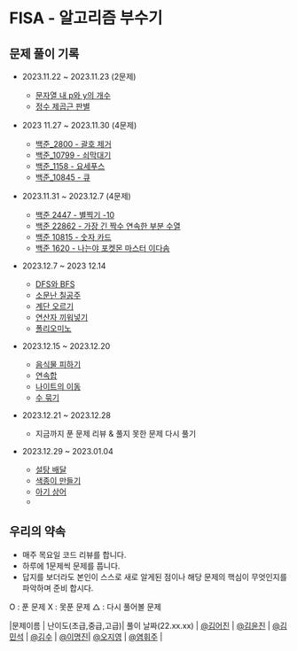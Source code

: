 # FISA - 알고리즘 부수기

## 문제 풀이 기록
- 2023.11.22 ~ 2023.11.23 (2문제)
  - [문자열 내 p와 y의 개수](https://school.programmers.co.kr/learn/courses/30/lessons/12916)
  - [정수 제곱근 판별](https://school.programmers.co.kr/learn/courses/30/lessons/12934)
  
-  2023 11.27 ~ 2023.11.30 (4문제)
   - [백준_2800 - 괄호 제거](https://www.acmicpc.net/problem/2800)
   -  [백준_10799 - 쇠막대기](https://www.acmicpc.net/problem/10799)
   - [백준_1158 - 요세푸스](https://www.acmicpc.net/problem/1158)
   - [백준_10845 - 큐](https://www.acmicpc.net/problem/10845)

- 2023.11.31 ~ 2023.12.7 (4문제)
    - [백준 2447 - 별찍기 -10](https://www.acmicpc.net/problem/2447)
    - [백준 22862 - 가장 긴 짝수 연속한 부분 수열](https://www.acmicpc.net/problem/22862)
    - [백준 10815 - 숫자 카드](https://www.acmicpc.net/problem/10815)
    - [백준 1620 - 나는야 포켓몬 마스터 이다솜](https://www.acmicpc.net/problem/1620)
- 2023.12.7 ~ 2023 12.14
  - [DFS와 BFS](https://www.acmicpc.net/problem/1260)
  - [소문난 칠공주](https://www.acmicpc.net/problem/1941)  
  - [계단 오르기](https://www.acmicpc.net/problem/2579)
  - [연산자 끼워넣기](https://www.acmicpc.net/problem/14888)
  - [폴리오미노](https://www.acmicpc.net/problem/1343)
- 2023.12.15 ~ 2023.12.20
    - [음식물 피하기](https://www.acmicpc.net/problem/1743)
    - [연속합](https://www.acmicpc.net/problem/1912)
    - [나이트의 이동](https://www.acmicpc.net/problem/7562)
    - [수 묶기](https://www.acmicpc.net/problem/1744)
- 2023.12.21 ~ 2023.12.28
    - 지금까지 푼 문제 리뷰 & 풀지 못한 문제 다시 풀기
- 2023.12.29 ~ 2023.01.04
    - [설탕 배달](https://www.acmicpc.net/problem/2839)
    - [색종이 만들기](https://www.acmicpc.net/problem/2630)
    - [아기 상어](https://www.acmicpc.net/problem/16236)
    - []()
      
## 우리의 약속
- 매주 목요일 코드 리뷰를 합니다.
- 하루에 1문제씩 문제를 풉니다.
- 답지를 보더라도 본인이 스스로 새로 알게된 점이나 해당 문제의 핵심이 무엇인지를 파악하며 준비 합시다.

O : 푼 문제 
X : 못푼 문제
△ : 다시 풀어볼 문제 

|문제이름 | 난이도(초급,중급,고급)| 풀이 날짜(22.xx.xx) | [@김어진](https://github.com/greeneryjin) | [@김윤진]() | [@김민석]() | [@김수](https://github.com/popododo0720) | [@이명진](https://github.com/MJLee39)| [@오지영]() | [@염휘주](https://github.com/yeomyaloo) |
